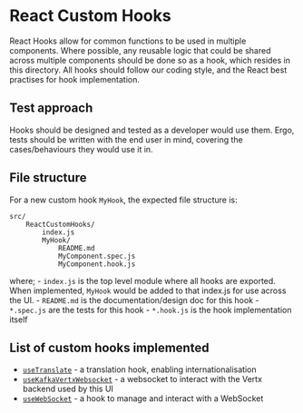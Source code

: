 # React Custom Hooks

React Hooks allow for common functions to be used in multiple components. Where
possible, any reusable logic that could be shared across multiple components
should be done so as a hook, which resides in this directory. All hooks should
follow our coding style, and the React best practises for hook implementation.

## Test approach

Hooks should be designed and tested as a developer would use them. Ergo, tests
should be written with the end user in mind, covering the cases/behaviours they 
would use it in.

## File structure

For a new custom hook `MyHook`, the expected file structure is:

```
src/
    ReactCustomHooks/
        index.js
        MyHook/
            README.md
            MyComponent.spec.js
            MyComponent.hook.js
```

where;
    - `index.js` is the top level module where all hooks are exported.
    When implemented, `MyHook` would be added to that index.js for use
    across the UI.
    - `README.md` is the documentation/design doc for this hook
    - `*.spec.js` are the tests for this hook
    - `*.hook.js` is the hook implementation itself

## List of custom hooks implemented

- [`useTranslate`](./useTranslate/README.md) - a translation hook, enabling internationalisation
- [`useKafkaVertxWebsocket`](./useKafkaVertxWebSocket/README.md) - a websocket to interact with the Vertx
backend used by this UI
- [`useWebSocket`](./useWebSocket/README.md) - a hook to manage and interact with a WebSocket